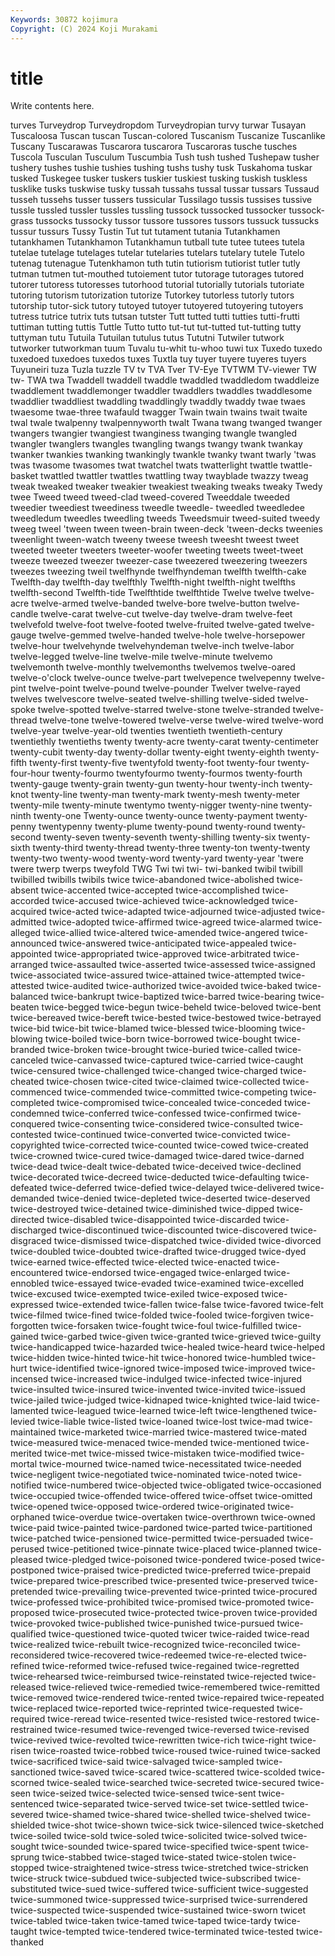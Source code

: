 ```yaml
---
Keywords: 30872 kojimura
Copyright: (C) 2024 Koji Murakami
---
```


# title

Write contents here.



turves Turveydrop Turveydropdom Turveydropian turvy turwar
Tusayan Tuscaloosa Tuscan tuscan Tuscan-colored Tuscanism Tuscanize Tuscanlike Tuscany Tuscarawas
Tuscarora tuscarora Tuscaroras tusche tusches Tuscola Tusculan Tusculum Tuscumbia Tush
tush tushed Tushepaw tusher tushery tushes tushie tushies tushing tushs
tushy tusk Tuskahoma tuskar tusked Tuskegee tusker tuskers tuskier tuskiest
tusking tuskish tuskless tusklike tusks tuskwise tusky tussah tussahs tussal
tussar tussars Tussaud tusseh tussehs tusser tussers tussicular Tussilago tussis
tussises tussive tussle tussled tussler tussles tussling tussock tussocked tussocker
tussock-grass tussocks tussocky tussor tussore tussores tussors tussuck tussucks tussur
tussurs Tussy Tustin Tut tut tutament tutania Tutankhamen tutankhamen Tutankhamon
Tutankhamun tutball tute tutee tutees tutela tutelae tutelage tutelages tutelar
tutelaries tutelars tutelary tutele Tutelo tutenag tutenague Tutenkhamon tuth tutin
tutiorism tutiorist tutler tutly tutman tutmen tut-mouthed tutoiement tutor tutorage
tutorages tutored tutorer tutoress tutoresses tutorhood tutorial tutorially tutorials tutoriate
tutoring tutorism tutorization tutorize Tutorkey tutorless tutorly tutors tutorship tutor-sick
tutory tutoyed tutoyer tutoyered tutoyering tutoyers tutress tutrice tutrix tuts
tutsan tutster Tutt tutted tutti tutties tutti-frutti tuttiman tutting tuttis
Tuttle Tutto tutto tut-tut tut-tutted tut-tutting tutty tuttyman tutu Tutuila
Tutuilan tutulus tutus Tututni Tutwiler tutwork tutworker tutworkman tuum Tuvalu
tu-whit tu-whoo tuwi tux Tuxedo tuxedo tuxedoed tuxedoes tuxedos tuxes
Tuxtla tuy tuyer tuyere tuyeres tuyers Tuyuneiri tuza Tuzla tuzzle
TV tv TVA Tver TV-Eye TVTWM TV-viewer TW tw- TWA
twa Twaddell twaddell twaddle twaddled twaddledom twaddleize twaddlement twaddlemonger twaddler
twaddlers twaddles twaddlesome twaddlier twaddliest twaddling twaddlingly twaddly twaddy twae
twaes twaesome twae-three twafauld twagger Twain twain twains twait twaite
twal twale twalpenny twalpennyworth twalt Twana twang twanged twanger twangers
twangier twangiest twanginess twanging twangle twangled twangler twanglers twangles twangling
twangs twangy twank twankay twanker twankies twanking twankingly twankle twanky
twant twarly 'twas twas twasome twasomes twat twatchel twats twatterlight
twattle twattle-basket twattled twattler twattles twattling tway twayblade twazzy tweag
tweak tweaked tweaker tweakier tweakiest tweaking tweaks tweaky Twedy twee
Tweed tweed tweed-clad tweed-covered Tweeddale tweeded tweedier tweediest tweediness tweedle
tweedle- tweedled tweedledee tweedledum tweedles tweedling tweeds Tweedsmuir tweed-suited tweedy
tweeg tweel 'tween tween tween-brain tween-deck 'tween-decks tweenies tweenlight tween-watch
tweeny tweese tweesh tweesht tweest tweet tweeted tweeter tweeters tweeter-woofer
tweeting tweets tweet-tweet tweeze tweezed tweezer tweezer-case tweezered tweezering tweezers
tweezes tweezing tweil twelfhynde twelfhyndeman twelfth twelfth-cake Twelfth-day twelfth-day twelfthly
Twelfth-night twelfth-night twelfths twelfth-second Twelfth-tide Twelfthtide twelfthtide Twelve twelve twelve-acre
twelve-armed twelve-banded twelve-bore twelve-button twelve-candle twelve-carat twelve-cut twelve-day twelve-dram twelve-feet
twelvefold twelve-foot twelve-footed twelve-fruited twelve-gated twelve-gauge twelve-gemmed twelve-handed twelve-hole twelve-horsepower
twelve-hour twelvehynde twelvehyndeman twelve-inch twelve-labor twelve-legged twelve-line twelve-mile twelve-minute twelvemo
twelvemonth twelve-monthly twelvemonths twelvemos twelve-oared twelve-o'clock twelve-ounce twelve-part twelvepence twelvepenny
twelve-pint twelve-point twelve-pound twelve-pounder Twelver twelve-rayed twelves twelvescore twelve-seated twelve-shilling
twelve-sided twelve-spoke twelve-spotted twelve-starred twelve-stone twelve-stranded twelve-thread twelve-tone twelve-towered twelve-verse
twelve-wired twelve-word twelve-year twelve-year-old twenties twentieth twentieth-century twentiethly twentieths twenty
twenty-acre twenty-carat twenty-centimeter twenty-cubit twenty-day twenty-dollar twenty-eight twenty-eighth twenty-fifth twenty-first
twenty-five twentyfold twenty-foot twenty-four twenty-four-hour twenty-fourmo twentyfourmo twenty-fourmos twenty-fourth twenty-gauge
twenty-grain twenty-gun twenty-hour twenty-inch twenty-knot twenty-line twenty-man twenty-mark twenty-mesh twenty-meter
twenty-mile twenty-minute twentymo twenty-nigger twenty-nine twenty-ninth twenty-one Twenty-ounce twenty-ounce twenty-payment
twenty-penny twentypenny twenty-plume twenty-pound twenty-round twenty-second twenty-seven twenty-seventh twenty-shilling twenty-six
twenty-sixth twenty-third twenty-thread twenty-three twenty-ton twenty-twenty twenty-two twenty-wood twenty-word twenty-yard
twenty-year 'twere twere twerp twerps tweyfold TWG Twi twi twi-
twi-banked twibil twibill twibilled twibills twibils twice twice-abandoned twice-abolished twice-absent
twice-accented twice-accepted twice-accomplished twice-accorded twice-accused twice-achieved twice-acknowledged twice-acquired twice-acted twice-adapted
twice-adjourned twice-adjusted twice-admitted twice-adopted twice-affirmed twice-agreed twice-alarmed twice-alleged twice-allied twice-altered
twice-amended twice-angered twice-announced twice-answered twice-anticipated twice-appealed twice-appointed twice-appropriated twice-approved twice-arbitrated
twice-arranged twice-assaulted twice-asserted twice-assessed twice-assigned twice-associated twice-assured twice-attained twice-attempted twice-attested
twice-audited twice-authorized twice-avoided twice-baked twice-balanced twice-bankrupt twice-baptized twice-barred twice-bearing twice-beaten
twice-begged twice-begun twice-beheld twice-beloved twice-bent twice-bereaved twice-bereft twice-bested twice-bestowed twice-betrayed
twice-bid twice-bit twice-blamed twice-blessed twice-blooming twice-blowing twice-boiled twice-born twice-borrowed twice-bought
twice-branded twice-broken twice-brought twice-buried twice-called twice-canceled twice-canvassed twice-captured twice-carried twice-caught
twice-censured twice-challenged twice-changed twice-charged twice-cheated twice-chosen twice-cited twice-claimed twice-collected twice-commenced
twice-commended twice-committed twice-competing twice-completed twice-compromised twice-concealed twice-conceded twice-condemned twice-conferred twice-confessed
twice-confirmed twice-conquered twice-consenting twice-considered twice-consulted twice-contested twice-continued twice-converted twice-convicted twice-copyrighted
twice-corrected twice-counted twice-cowed twice-created twice-crowned twice-cured twice-damaged twice-dared twice-darned twice-dead
twice-dealt twice-debated twice-deceived twice-declined twice-decorated twice-decreed twice-deducted twice-defaulting twice-defeated twice-deferred
twice-defied twice-delayed twice-delivered twice-demanded twice-denied twice-depleted twice-deserted twice-deserved twice-destroyed twice-detained
twice-diminished twice-dipped twice-directed twice-disabled twice-disappointed twice-discarded twice-discharged twice-discontinued twice-discounted twice-discovered
twice-disgraced twice-dismissed twice-dispatched twice-divided twice-divorced twice-doubled twice-doubted twice-drafted twice-drugged twice-dyed
twice-earned twice-effected twice-elected twice-enacted twice-encountered twice-endorsed twice-engaged twice-enlarged twice-ennobled twice-essayed
twice-evaded twice-examined twice-excelled twice-excused twice-exempted twice-exiled twice-exposed twice-expressed twice-extended twice-fallen
twice-false twice-favored twice-felt twice-filmed twice-fined twice-folded twice-fooled twice-forgiven twice-forgotten twice-forsaken
twice-fought twice-foul twice-fulfilled twice-gained twice-garbed twice-given twice-granted twice-grieved twice-guilty twice-handicapped
twice-hazarded twice-healed twice-heard twice-helped twice-hidden twice-hinted twice-hit twice-honored twice-humbled twice-hurt
twice-identified twice-ignored twice-imposed twice-improved twice-incensed twice-increased twice-indulged twice-infected twice-injured twice-insulted
twice-insured twice-invented twice-invited twice-issued twice-jailed twice-judged twice-kidnaped twice-knighted twice-laid twice-lamented
twice-leagued twice-learned twice-left twice-lengthened twice-levied twice-liable twice-listed twice-loaned twice-lost twice-mad
twice-maintained twice-marketed twice-married twice-mastered twice-mated twice-measured twice-menaced twice-mended twice-mentioned twice-merited
twice-met twice-missed twice-mistaken twice-modified twice-mortal twice-mourned twice-named twice-necessitated twice-needed twice-negligent
twice-negotiated twice-nominated twice-noted twice-notified twice-numbered twice-objected twice-obligated twice-occasioned twice-occupied twice-offended
twice-offered twice-offset twice-omitted twice-opened twice-opposed twice-ordered twice-originated twice-orphaned twice-overdue twice-overtaken
twice-overthrown twice-owned twice-paid twice-painted twice-pardoned twice-parted twice-partitioned twice-patched twice-pensioned twice-permitted
twice-persuaded twice-perused twice-petitioned twice-pinnate twice-placed twice-planned twice-pleased twice-pledged twice-poisoned twice-pondered
twice-posed twice-postponed twice-praised twice-predicted twice-preferred twice-prepaid twice-prepared twice-prescribed twice-presented twice-preserved
twice-pretended twice-prevailing twice-prevented twice-printed twice-procured twice-professed twice-prohibited twice-promised twice-promoted twice-proposed
twice-prosecuted twice-protected twice-proven twice-provided twice-provoked twice-published twice-punished twice-pursued twice-qualified twice-questioned
twice-quoted twicer twice-raided twice-read twice-realized twice-rebuilt twice-recognized twice-reconciled twice-reconsidered twice-recovered
twice-redeemed twice-re-elected twice-refined twice-reformed twice-refused twice-regained twice-regretted twice-rehearsed twice-reimbursed twice-reinstated
twice-rejected twice-released twice-relieved twice-remedied twice-remembered twice-remitted twice-removed twice-rendered twice-rented twice-repaired
twice-repeated twice-replaced twice-reported twice-reprinted twice-requested twice-required twice-reread twice-resented twice-resisted twice-restored
twice-restrained twice-resumed twice-revenged twice-reversed twice-revised twice-revived twice-revolted twice-rewritten twice-rich twice-right
twice-risen twice-roasted twice-robbed twice-roused twice-ruined twice-sacked twice-sacrificed twice-said twice-salvaged twice-sampled
twice-sanctioned twice-saved twice-scared twice-scattered twice-scolded twice-scorned twice-sealed twice-searched twice-secreted twice-secured
twice-seen twice-seized twice-selected twice-sensed twice-sent twice-sentenced twice-separated twice-served twice-set twice-settled
twice-severed twice-shamed twice-shared twice-shelled twice-shelved twice-shielded twice-shot twice-shown twice-sick twice-silenced
twice-sketched twice-soiled twice-sold twice-soled twice-solicited twice-solved twice-sought twice-sounded twice-spared twice-specified
twice-spent twice-sprung twice-stabbed twice-staged twice-stated twice-stolen twice-stopped twice-straightened twice-stress twice-stretched
twice-stricken twice-struck twice-subdued twice-subjected twice-subscribed twice-substituted twice-sued twice-suffered twice-sufficient twice-suggested
twice-summoned twice-suppressed twice-surprised twice-surrendered twice-suspected twice-suspended twice-sustained twice-sworn twicet twice-tabled
twice-taken twice-tamed twice-taped twice-tardy twice-taught twice-tempted twice-tendered twice-terminated twice-tested twice-thanked

